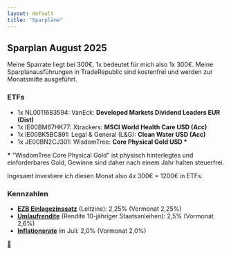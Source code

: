 ```yaml
---
layout: default
title: "Sparpläne"
---
```


## **Sparplan August 2025**

Meine Sparrate liegt bei 300€, 1x bedeutet für mich also 1x 300€.
Meine Sparplanausführungen in TradeRepublic sind kostenfrei und werden zur Monatsmitte ausgeführt.

### ETFs

- 1x NL0011683594: VanEck: **Developed Markets Dividend Leaders EUR (Dist)**
- 1x IE00BM67HK77: Xtrackers: **MSCI World Health Care USD (Acc)**
- 1x IE00BK5BC891: Legal & General (L&G): **Clean Water USD (Acc)**
- 1x JE00BN2CJ301: WisdomTree: **Core Physical Gold USD \***

**\*** "WisdomTree Core Physical Gold" ist physisch hinterlegtes und einforderbares Gold, Gewinne sind daher nach einem Jahr halten steuerfrei.

Ingesamt investiere ich diesen Monat also 4x 300€ = 1200€ in ETFs.

### Kennzahlen

- [**EZB Einlagezinssatz**](https://www.onvista.de/zinsen/EZB-Einlagezinssatz-9343474) (Leitzins): 2,25% (Vormonat 2,25%)
- [**Umlaufrendite**](https://www.onvista.de/zinsen/Umlaufrendite-1490830) (Rendite 10-jähriger Staatsanleihen): 2,5% (Vormonat 2,6%)
- [**Inflationsrate**](https://www.destatis.de/DE/Themen/Wirtschaft/Konjunkturindikatoren/Basisdaten/vpi001j.html) im Juli: 2,0% (Vormonat 2,0%)

[🦁](https://www.peta.de)
